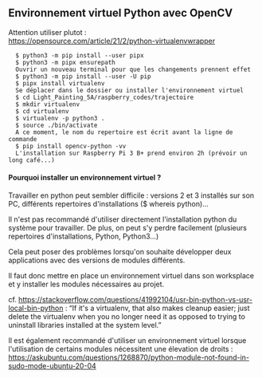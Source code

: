 ## Environnement virtuel Python avec OpenCV

Attention utiliser plutot : \
https://opensource.com/article/21/2/python-virtualenvwrapper

      $ python3 -m pip install --user pipx
      $ python3 -m pipx ensurepath
      Ouvrir un nouveau terminal pour que les changements prennent effet
      $ python3 -m pip install --user -U pip
      $ pipx install virtualenv
      Se déplacer dans le dossier ou installer l'environnement virtuel
      $ cd Light_Painting_5A/raspberry_codes/trajectoire
      $ mkdir virtualenv
      $ cd virtualenv
      $ virtualenv -p python3 .
      $ source ./bin/activate
      A ce moment, le nom du repertoire est écrit avant la ligne de commande
      $ pip install opencv-python -vv
      L'installation sur Raspberry Pi 3 B+ prend environ 2h (prévoir un long café...)




#### Pourquoi installer un environnement virtuel ?
Travailler en python peut sembler difficile : versions 2 et 3 installés sur son PC, différents repertoires d'installations ($ whereis python)...

Il n'est pas recommandé d'utiliser directement l'installation python du système pour travailler.
De plus, on peut s'y perdre facilement (plusieurs repertoires d'installations, Python, Python3...)

Cela peut poser des problèmes lorsqu'on souhaite développer deux applications avec des versions de modules différents.

Il faut donc mettre en place un environnement virtuel dans son worksplace et y installer les modules nécessaires au projet.

cf. https://stackoverflow.com/questions/41992104/usr-bin-python-vs-usr-local-bin-python :
“If it's a virtualenv, that also makes cleanup easier; just delete the virtualenv when you no longer need it as opposed to trying to uninstall libraries installed at the system level.”

Il est également recommandé d'utiliser un environnement virtuel lorsque l'utilisation de certains modules nécessitent une élevation de droits :
https://askubuntu.com/questions/1268870/python-module-not-found-in-sudo-mode-ubuntu-20-04

